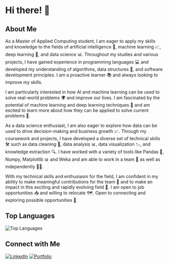 # Hi there! 👋

## About Me

As a Master of Applied Computing student, I am eager to apply my skills and knowledge to the fields of artificial intelligence 🤖, machine learning 📈, deep learning 🧠, and data science 📊. Throughout my studies and various projects, I have gained experience in programming languages 💻 and developed my understanding of algorithms, data structures 📂, and software development principles. I am a proactive learner 📚 and always looking to improve my skills.

I am particularly interested in how AI and machine learning can be used to solve real-world problems 🌍 and improve our lives. I am fascinated by the potential of machine learning and deep learning techniques 🚀 and am excited to learn more about how they can be applied to solve current problems 🔧.

As a data science enthusiast, I am also eager to explore how data can be used to drive decision-making and business growth 📈. Through my coursework and projects, I have developed a diverse set of technical skills 🛠️ such as data cleaning 🧹, data analysis 📊, data visualization 📉, and knowledge extraction 🔍. I have worked with a variety of tools like Pandas 🐼, Numpy, Matplotlib 📊 and Weka and am able to work in a team 👥 as well as independently 🧑‍💻.

With my technical skills and enthusiasm for the field, I am confident in my ability to make meaningful contributions for the team 👥 and to make an impact in this exciting and rapidly evolving field 🌟. I am open to job opportunities 📥 and willing to relocate 🗺️. Open to connecting and exploring possible opportunities 🤝.

## Top Languages

![Top Languages](https://github-readme-stats.vercel.app/api/top-langs/?username=cybercat37794&layout=compact&theme=radical)

## Connect with Me

[![LinkedIn](https://img.shields.io/badge/-LinkedIn-blue?style=flat&logo=Linkedin&logoColor=white)](https://www.linkedin.com/in/imran-ahmed-mac-uwindsor/)
[![Portfolio](https://img.shields.io/badge/-Portfolio-blue?style=flat&logo=Portfolio&logoColor=white)](https://cybercat37794.github.io/imranahmed/index.html#)

